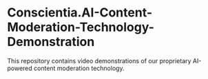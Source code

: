 # Conscientia.AI-Content-Moderation-Technology-Demonstration
This repository contains video demonstrations of our proprietary AI-powered content moderation technology.
